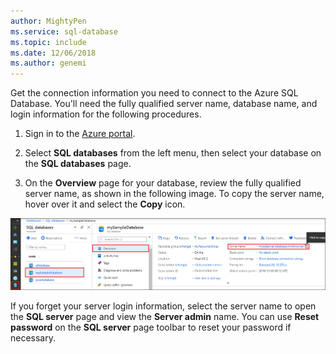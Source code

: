 ```yaml
---
author: MightyPen
ms.service: sql-database
ms.topic: include
ms.date: 12/06/2018	
ms.author: genemi
---
```


<!-- sql-database-connect-query-prerequisites-server-connection-info-includes.md 

## Get SQL server connection information
-->

Get the connection information you need to connect to the Azure SQL Database. You'll need the fully qualified server name, database name, and login information for the following procedures.

1. Sign in to the [Azure portal](https://portal.azure.com/).

1. Select **SQL databases** from the left menu, then select your database on the **SQL databases** page.

1. On the **Overview** page for your database, review the fully qualified server name, as shown in the following image. To copy the server name, hover over it and select the **Copy** icon.  

![server-name](./media/sql-database-connect-query-prerequisites-server-connection-info-includes/server-name.png)

If you forget your server login information, select the server name to open the **SQL server** page and view the **Server admin** name. You can use **Reset password** on the **SQL server** page toolbar to reset your password if necessary.
